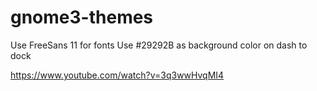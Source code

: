# gnome3-themes

Use FreeSans 11 for fonts
Use #29292B as background color on dash to dock

https://www.youtube.com/watch?v=3q3wwHvqMI4
